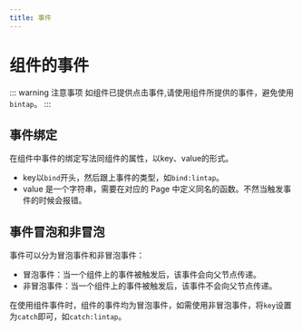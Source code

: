```yaml
---
title: 事件
---
```


# <H2Icon /> 组件的事件

::: warning 注意事项
如组件已提供点击事件,请使用组件所提供的事件，避免使用`bintap`。
:::

## 事件绑定

在组件中事件的绑定写法同组件的属性，以key、value的形式。

- key以`bind`开头，然后跟上事件的类型，如`bind:lintap`。
- value 是一个字符串，需要在对应的 Page 中定义同名的函数。不然当触发事件的时候会报错。

## 事件冒泡和非冒泡

事件可以分为冒泡事件和非冒泡事件：

* 冒泡事件：当一个组件上的事件被触发后，该事件会向父节点传递。
* 非冒泡事件：当一个组件上的事件被触发后，该事件不会向父节点传递。

在使用组件事件时，组件的事件均为冒泡事件，如需使用非冒泡事件，将`key`设置为`catch`即可，如`catch:lintap`。
